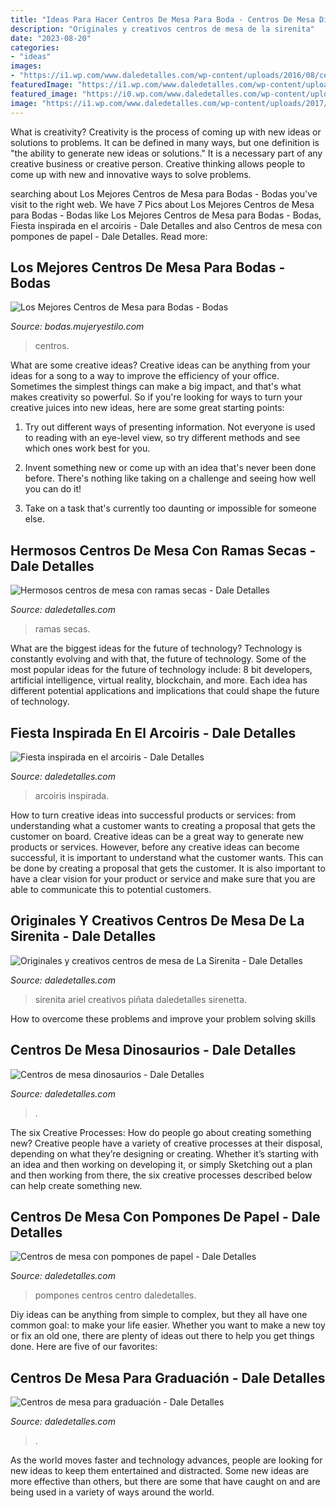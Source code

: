 ```yaml
---
title: "Ideas Para Hacer Centros De Mesa Para Boda - Centros De Mesa Dinosaurios"
description: "Originales y creativos centros de mesa de la sirenita"
date: "2023-08-20"
categories:
- "ideas"
images:
- "https://i1.wp.com/www.daledetalles.com/wp-content/uploads/2016/08/centro-de-mesa-sirenita4.jpg?resize=497%2C717"
featuredImage: "https://i1.wp.com/www.daledetalles.com/wp-content/uploads/2017/06/centro-de-mesa-con-pompon-de-papel9.jpg"
featured_image: "https://i0.wp.com/www.daledetalles.com/wp-content/uploads/2016/06/8-8.jpg"
image: "https://i1.wp.com/www.daledetalles.com/wp-content/uploads/2017/06/centro-de-mesa-con-pompon-de-papel9.jpg"
---
```



What is creativity?
Creativity is the process of coming up with new ideas or solutions to problems. It can be defined in many ways, but one definition is "the ability to generate new ideas or solutions." It is a necessary part of any creative business or creative person. Creative thinking allows people to come up with new and innovative ways to solve problems.

	

		
searching about Los Mejores Centros de Mesa para Bodas - Bodas you've visit to the right web. We have 7 Pics about Los Mejores Centros de Mesa para Bodas - Bodas like Los Mejores Centros de Mesa para Bodas - Bodas, Fiesta inspirada en el arcoiris - Dale Detalles and also Centros de mesa con pompones de papel - Dale Detalles. Read more:
		
    
## Los Mejores Centros De Mesa Para Bodas - Bodas

<img loading=lazy src="https://bodas.mujeryestilo.com/wp-content/uploads/2015/01/Centros-de-Mesa-para-Bodas-16.jpg" onerror="this.onerror=null;this.src='https://tse4.mm.bing.net/th?id=OIP.JgiLgocRhVIo-i1i0fNzWwHaLI&amp;pid=15.1';" alt="Los Mejores Centros de Mesa para Bodas - Bodas">

_Source: bodas.mujeryestilo.com_

>centros. 

	

What are some creative ideas?
Creative ideas can be anything from your ideas for a song to a way to improve the efficiency of your office. Sometimes the simplest things can make a big impact, and that's what makes creativity so powerful. So if you're looking for ways to turn your creative juices into new ideas, here are some great starting points: 
1. Try out different ways of presenting information. Not everyone is used to reading with an eye-level view, so try different methods and see which ones work best for you.

2. Invent something new or come up with an idea that's never been done before. There's nothing like taking on a challenge and seeing how well you can do it!

3. Take on a task that's currently too daunting or impossible for someone else.

    
## Hermosos Centros De Mesa Con Ramas Secas - Dale Detalles

<img loading=lazy src="https://i0.wp.com/www.daledetalles.com/wp-content/uploads/2017/08/centro-de-mesa-con-ramas-secas27.jpg?resize=564%2C846" onerror="this.onerror=null;this.src='https://tse4.mm.bing.net/th?id=OIP.Izx19nvN1w_sqlWY0rXFYQHaLH&amp;pid=15.1';" alt="Hermosos centros de mesa con ramas secas - Dale Detalles">

_Source: daledetalles.com_

>ramas secas. 

	

What are the biggest ideas for the future of technology?
Technology is constantly evolving and with that, the future of technology. Some of the most popular ideas for the future of technology include: 8 bit developers, artificial intelligence, virtual reality, blockchain, and more. Each idea has different potential applications and implications that could shape the future of technology.

    
## Fiesta Inspirada En El Arcoiris - Dale Detalles

<img loading=lazy src="https://i0.wp.com/www.daledetalles.com/wp-content/uploads/2016/06/8-8.jpg" onerror="this.onerror=null;this.src='https://tse1.mm.bing.net/th?id=OIP.O8L7Az54LEjZy1MJpLuyvgHaOF&amp;pid=15.1';" alt="Fiesta inspirada en el arcoiris - Dale Detalles">

_Source: daledetalles.com_

>arcoiris inspirada. 

	

How to turn creative ideas into successful products or services: from understanding what a customer wants to creating a proposal that gets the customer on board.
Creative ideas can be a great way to generate new products or services. However, before any creative ideas can become successful, it is important to understand what the customer wants. This can be done by creating a proposal that gets the customer. It is also important to have a clear vision for your product or service and make sure that you are able to communicate this to potential customers.

    
## Originales Y Creativos Centros De Mesa De La Sirenita - Dale Detalles

<img loading=lazy src="https://i1.wp.com/www.daledetalles.com/wp-content/uploads/2016/08/centro-de-mesa-sirenita4.jpg?resize=497%2C717" onerror="this.onerror=null;this.src='https://tse4.mm.bing.net/th?id=OIP.g9N-G2EtBRnCi15Idlp9SQHaKr&amp;pid=15.1';" alt="Originales y creativos centros de mesa de La Sirenita - Dale Detalles">

_Source: daledetalles.com_

>sirenita ariel creativos piñata daledetalles sirenetta. 

	

How to overcome these problems and improve your problem solving skills
 

    
## Centros De Mesa Dinosaurios - Dale Detalles

<img loading=lazy src="https://i1.wp.com/www.daledetalles.com/wp-content/uploads/2016/03/centro-de-mesa-dinosaurios9.jpg?resize=564%2C911" onerror="this.onerror=null;this.src='https://tse2.mm.bing.net/th?id=OIP.3_rr-1jiuvvjA6NG8OhtBgHaL9&amp;pid=15.1';" alt="Centros de mesa dinosaurios - Dale Detalles">

_Source: daledetalles.com_

>. 

	

The six Creative Processes: How do people go about creating something new?
Creative people have a variety of creative processes at their disposal, depending on what they’re designing or creating. Whether it’s starting with an idea and then working on developing it, or simply Sketching out a plan and then working from there, the six creative processes described below can help create something new.

    
## Centros De Mesa Con Pompones De Papel - Dale Detalles

<img loading=lazy src="https://i1.wp.com/www.daledetalles.com/wp-content/uploads/2017/06/centro-de-mesa-con-pompon-de-papel9.jpg" onerror="this.onerror=null;this.src='https://tse2.mm.bing.net/th?id=OIP.aGol4EavKPDy3c-dkOamHgHaJ6&amp;pid=15.1';" alt="Centros de mesa con pompones de papel - Dale Detalles">

_Source: daledetalles.com_

>pompones centros centro daledetalles. 

	

Diy ideas can be anything from simple to complex, but they all have one common goal: to make your life easier. Whether you want to make a new toy or fix an old one, there are plenty of ideas out there to help you get things done. Here are five of our favorites: 

    
## Centros De Mesa Para Graduación - Dale Detalles

<img loading=lazy src="https://i0.wp.com/www.daledetalles.com/wp-content/uploads/2017/06/graduacion-centros-de-mesa18.jpg?resize=640%2C853" onerror="this.onerror=null;this.src='https://tse3.mm.bing.net/th?id=OIP.mtRr9JtX31A5Tn_XEyzxOgHaJ3&amp;pid=15.1';" alt="Centros de mesa para graduación - Dale Detalles">

_Source: daledetalles.com_

>. 

	

As the world moves faster and technology advances, people are looking for new ideas to keep them entertained and distracted. Some new ideas are more effective than others, but there are some that have caught on and are being used in a variety of ways around the world.

